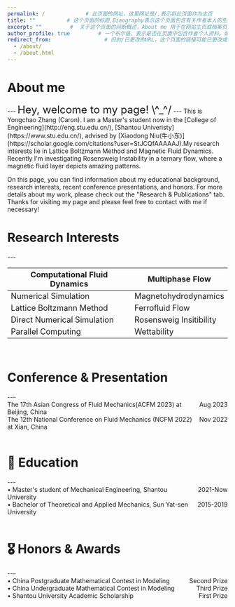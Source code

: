 ```yaml
---
permalink: /             # 此页面的网址，这里网址是/,表示将此页面作为主页
title: ""          # 这个页面的标题,Biaography表示这个页面包含有关作者本人的生平事迹。
excerpt: ""         #  关于这个页面的间断概述，About me 用于在网站主页或档案页面的列表视图中显示时提供预览内容
author_profile: true         # 一个布尔值，表示是否在页面中包含作者个人资料。如果值为true,则会在页面底部显示一个名为作者“Author”的模块，在本案例库中可能指代侧边栏，即sidebar      
redirect_from:                 # 旧的/已更改的URL，这个页面的链接可能已更改或重定向到新页面。此字段值是一个数组，为页面提供其他链接的路径，以避免网站的“404 page not found”错误。
  - /about/
  - /about.html
---
```

<h1>About me</h1>
---
<font size=5>Hey, welcome to my page! \^_^/</font> 
---
  This is Yongchao Zhang (Caron). I am a Master's student now in the [College of Engineering](http://eng.stu.edu.cn/), [Shantou Univeristy](https://www.stu.edu.cn/), advised by  [Xiaodong Niu(牛小东)](https://scholar.google.com/citations?user=StJCQfAAAAAJ).My research interests lie in Lattice Boltzmann Method and Magnetic Fluid Dynamics. Recently I'm investigating Rosensweig Instability in a ternary flow, where a magnetic fluid layer depicts amazing patterns.
  
On this page, you can find information about my educational background, research interests, recent conference presentations, and honors. For more details about my work, please check out the "Research & Publications" tab. 
Thanks for visiting my page and please feel free to contact with me if necessary!

<!--My CV is available here: [Caron Zhang's Curriculum Viate].-->

<h1 id=interests>Research Interests</h1>
--- 

| <font size=4>Computational Fluid Dynamics</font>  | <font size=4>Multiphase Flow</font>         |
|---------------------------------------------------|---------------------------------------------|
| <font size=4>Numerical Simulation</font>          | <font size=4>Magnetohydrodynamics</font>    |
| <font size=4>Lattice Boltzmann Method</font>      | <font size=4>Ferrofluid Flow</font>         |
| <font size=4>Direct Numerical Simulation</font>   | <font size=4>Rosensweig Insitibility</font> |
| <font size=4>Parallel Computing</font>            | <font size=4>Wettability</font>             |

<br>

<!--
<table width="600" border="">
  <tr>
    <td><font size=4>• Computational Fluid Dynamics</font></td>
    <td><font size=5>• Magnetohydrodynamics</font></td>
  </tr>
  <tr>
    <td>• Numerical Simulation</td>
    <td>• Ferrofluid Flow</td>
  </tr>
  <tr>
    <td>• Lattice Boltzmann Method</td>
    <td>• Multiphase Flow</td>
  </tr>
  <tr>
    <td>• Direct Numerical Simulation</td>
    <td>• Rosensweig Insitibility</td>
  </tr>
  <tr>
    <td>• Parallel Computing</td>
    <td>• Wettability</td>
  </tr>
<br>
</table>
-->
<h1>Conference & Presentation</h1>
---
<div><span style="float:right">Aug 2023</span>The 17th Asian Congress of Fluid Mechanics(ACFM 2023) at Beijing, China</div>
<div><span style="float:right">Nov 2022</span>The 12th National Conference on Fluid Mechanics (NCFM 2022) at Xian, China</div><br>
<h1 id=educations> 📖 Education</h1>
---
<div><span style="float:right">2021-Now</span>• Master's student of Mechanical Engineering, Shantou University</div>
<div><span style="float:right">2015-2019</span>• Bachelor of Theoretical and Applied Mechanics, Sun Yat-sen University</div><br>
<h1 id=honors>🎖 Honors & Awards</h1>
---
<div><span style="float:right">Second Prize</span>• China Postgraduate Mathematical Contest in Modeling</div>
<div><span style="float:right">Third Prize</span>• China Undergraduate Mathematical Contest in Modeling</div>
<div><span style="float:right">First Prize</span>• Shantou University Academic Scholarship</div>
